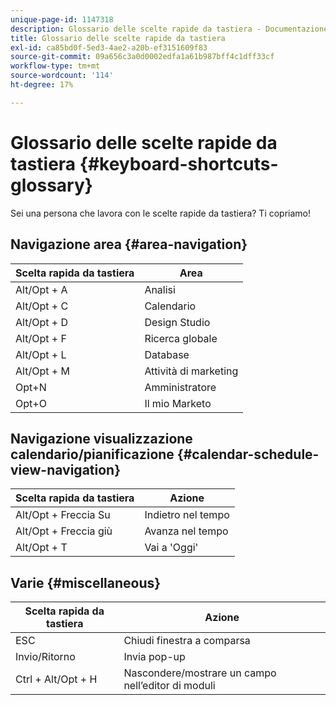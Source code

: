 ```yaml
---
unique-page-id: 1147318
description: Glossario delle scelte rapide da tastiera - Documentazione di Marketo - Documentazione del prodotto
title: Glossario delle scelte rapide da tastiera
exl-id: ca85bd0f-5ed3-4ae2-a20b-ef3151609f83
source-git-commit: 09a656c3a0d0002edfa1a61b987bff4c1dff33cf
workflow-type: tm+mt
source-wordcount: '114'
ht-degree: 17%

---
```


# Glossario delle scelte rapide da tastiera {#keyboard-shortcuts-glossary}

Sei una persona che lavora con le scelte rapide da tastiera? Ti copriamo!

## Navigazione area {#area-navigation}

| Scelta rapida da tastiera | Area |
|---|---|
| Alt/Opt + A | Analisi |
| Alt/Opt + C | Calendario |
| Alt/Opt + D | Design Studio |
| Alt/Opt + F | Ricerca globale |
| Alt/Opt + L | Database |
| Alt/Opt + M | Attività di marketing |
| Opt+N | Amministratore |
| Opt+O | Il mio Marketo |

## Navigazione visualizzazione calendario/pianificazione  {#calendar-schedule-view-navigation}

| Scelta rapida da tastiera | Azione |
|---|---|
| Alt/Opt + Freccia Su | Indietro nel tempo |
| Alt/Opt + Freccia giù | Avanza nel tempo |
| Alt/Opt + T | Vai a &#39;Oggi&#39; |

## Varie {#miscellaneous}

| Scelta rapida da tastiera | Azione |
|---|---|
| ESC | Chiudi finestra a comparsa |
| Invio/Ritorno | Invia pop-up |
| Ctrl + Alt/Opt + H | Nascondere/mostrare un campo nell’editor di moduli |
